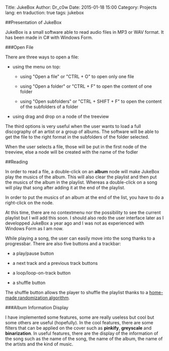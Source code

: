 Title: JukeBox
Author: Dr_c0w
Date: 2015-01-18 15:00
Category: Projects
lang: en
traduction: true
tags: jukebox

##Presentation of JukeBox

JukeBox is a small software able to read audio files in MP3 or WAV format.
It has been made in C\# with Windows Form.

###Open File

There are three ways to open a file:

* using the menu on top:
	
	* using "Open a file" or "CTRL + O" to open only one file

	* using "Open a folder" or "CTRL + F" to open the content of one folder

	* using "Open subfolders" or "CTRL + SHIFT + F" to open the content of the 
	subfolders of a folder

* using drag and drop on a node of the treeview

The third options is very useful when the user wants to load a full discography
of an artist or a group of albums. The software will be able to get the file
to the right format in the subfolders of the folder selected. 

When the user selects a file, those will be put in the first node of the 
treeview, else a node will be created with the name of the fodler

##Reading

In order to read a file, a double-click on an **album** node will make JukeBox
play the musics of the album. This will also clear the playlist and then put
the musics of the album in the playlist. Whereas a double-click on a song will
play that song after adding it at the end of the playlist. 

In order to put the musics of an album at the end of the list, you have to do 
a right-click on the node. 

At this time, there are no contextmenu nor the possibility to see the current 
playlist but I will add this soon. I should also redo the user 
interface later as I developped JukeBox a year ago and I was not as experienced
with Windows Form as I am now.

While playing a song, the user can easily move into the song thanks to a
progressbar. There are also five buttons and a trackbar:

* a play/pause button

* a next track and a previous track buttons

* a loop/loop-on-track button

* a shuffle button

The shuffle button allows the player to shuffle the playlist thanks to a 
[home-made randomization algorithm]({filename}randomisation_en.md).

###Album Information Display

I have implemented some features, some are really useless but cool but some
others are useful (hopefully). 
In the cool features, there are some filters that
can be applied on the cover such as **pinkify**, **greyscale** and 
**binarization**.
In useful features, there are the display of the information of the song
such as the name of the song, the name of the album, the name of the artists
and the kind of music.


